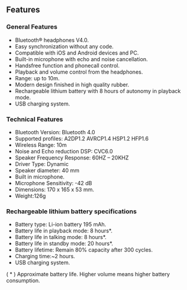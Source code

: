 ## Features

### General Features

- Bluetooth® headphones V4.0.
- Easy synchronization without any code.
- Compatible with iOS and Android devices and PC.
- Built-in microphone with echo and noise cancellation.
- Handsfree function and phonecall control.
- Playback and volume control from the headphones.
- Range: up to 10m.
- Modern design finished in high quality rubber.
- Rechargeable lithium battery with 8 hours of autonomy in playback mode.
- USB charging system.

### Technical Features

- Bluetooth Version: Bluetooth 4.0
- Supported profiles: A2DP1.2 AVRCP1.4 HSP1.2 HFP1.6
- Wireless Range: 10m
- Noise and Echo reduction DSP: CVC6.0
- Speaker Frequency Response: 60HZ – 20KHZ
- Driver Type: Dynamic
- Speaker diameter: 40 mm
- Built in microphone.
- Microphone Sensitivity: -42 dB
- Dimensions: 170 x 165 x 53 mm.
- Weight:126g

### Rechargeable lithium battery specifications

- Battery type: Li-ion battery 195 mAh.
- Battery life in playback mode: 8 hours*.
- Battery life in talking mode: 8 hours*.
- Battery life in standby mode: 20 hours*.
- Battery lifetime: Remain 80% capacity after 300 cycles.
- Charging time:~2 hours.
- USB charging system.

( * ) Approximate battery life. Higher volume means higher battery consumption.
